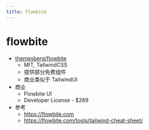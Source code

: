 ```yaml
---
title: flowbite
---
```


# flowbite

- [themesberg/flowbite](https://github.com/themesberg/flowbite)
  - MIT, TailwindCSS
  - 提供部分免费组件
  - 商业类似于 TailwindUI
- 商业
  - Flowbite UI
  - Developer License - $269
- 参考
  - https://flowbite.com
  - https://flowbite.com/tools/tailwind-cheat-sheet/
